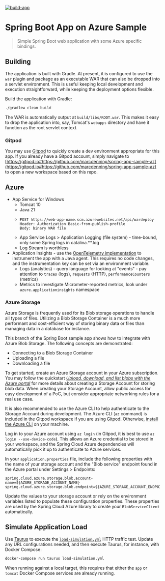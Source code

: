 [![build-app](https://github.com/marcdenning/spring-app-sample-az/actions/workflows/build-app.yml/badge.svg)](https://github.com/marcdenning/spring-app-sample-az/actions/workflows/build-app.yml)

# Spring Boot App on Azure Sample

> Simple Spring Boot web application with some Azure specific bindings.

## Building

The application is built with Gradle. At present, it is configured to use the `war` plugin and package as an executable WAR that can also be dropped into a servlet environment.
This is useful keeping local development and execution straightforward, while keeping the deployment options flexible.

Build the application with Gradle:

```bash
./gradlew clean build
```

The WAR is automatically output at `build/libs/ROOT.war`.
This makes it easy to drop the application into, say, Tomcat's `webapps` directory and have it function as the root servlet context.

### Gitpod

You may use [Gitpod](https://www.gitpod.io/) to quickly create a dev environment appropriate for this app.
If you already have a Gitpod account, simply navigate to [https://gitpod.io#https://github.com/marcdenning/spring-app-sample-az](https://gitpod.io#https://github.com/marcdenning/spring-app-sample-az) to open a new workspace based on this repo.

## Azure

* App Service for Windows
  - Tomcat 10
  - Java 21
  - ```
    POST https://web-app-name.scm.azurewebsites.net/api/wardeploy
    Header: Authorization Basic-from-publish-profile
    Body: binary WAR file
    ```
  - App Service Logs > Application Logging (file system) - time-bound, only some Spring logs in catalina.**.log
  - Log Stream is worthless
* Application Insights - use the [OpenTelemetry implementation](https://learn.microsoft.com/en-us/azure/azure-monitor/app/opentelemetry-enable?tabs=java) to instrument the app with a Java agent.
  This requires no code changes, and the instrumentation key can be set via an environment variable.
  - Logs (analytics) - query language for looking at "events" - pay attention to `traces` (logs), `requests` (HTTP), `performanceCounters` (metrics)
  - Metrics to investigate Micrometer-reported metrics, look under `azure.applicationinsights` namespace

### Azure Storage

Azure Storage is frequently used for its Blob storage operations to handle all types of files.
Utilizing a Blob Storage Container is a much more performant and cost-efficient way of storing binary data or files than managing data in a database for instance.

This branch of the Spring Boot sample app shows how to integrate with Azure Blob Storage.
The following concepts are demonstrated:

* Connecting to a Blob Storage Container
* Uploading a file
* Downloading a file

To get started, create an Azure Storage account in your Azure subscription.
You may follow the quickstart [_Upload, download, and list blobs with the Azure portal_](https://learn.microsoft.com/en-us/azure/storage/blobs/storage-quickstart-blobs-portal) for more details about creating a Storage Account for storing blob data.
When creating your Storage Account, allow public access for easy development of a PoC, but consider appropriate networking rules for a real use case.

It is also recommended to use the Azure CLI to help authenticate to the Storage Account during development.
The Azure CLI (`az` command) is included in the Gitpod workspace if you are using Gitpod.
Otherwise, [install the Azure CLI](https://learn.microsoft.com/en-us/cli/azure/install-azure-cli) on your machine.

Log in to your Azure account using `az login` (in Gitpod, it is best to use `az login --use-device-code`).
This allows an Azure credential to be stored in your workspace, and the Spring Cloud Azure dependencies will automatically pick it up to authenticate to Azure services.

In your `application.properties` file, include the following properties with the name of your storage account and the "Blob service" endpoint found in the Azure portal under Settings > Endpoints:

```properties
spring.cloud.azure.storage.blob.account-name=${AZURE_STORAGE_ACCOUNT_NAME}
spring.cloud.azure.storage.blob.endpoint=${AZURE_STORAGE_ACCOUNT_ENDPOINT}
```

Update the values to your storage account or rely on the environment variables listed to populate these configuration properties.
These properties are used by the Spring Cloud Azure library to create your `BlobServiceClient` automatically.

## Simulate Application Load

Use [Taurus](https://gettaurus.org/) to execute the [`load-simulation.yml`](/load-simulation.yml) HTTP traffic test.
Update any URL configurations needed, and then execute Taurus, for instance, with Docker Compose:

```bash
docker-compose run taurus load-simulation.yml
```

When running against a local target, this requires that either the `app` or `tomcat` Docker Compose services are already running.

